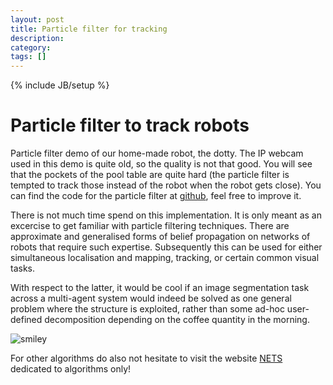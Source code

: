```yaml
---
layout: post
title: Particle filter for tracking
description: 
category: 
tags: []
---
```

{% include JB/setup %}

#  Particle filter to track robots

Particle filter demo of our home-made robot, the dotty. The IP webcam used in
this demo is quite old, so the quality is not that good. You will see that the
pockets of the pool table are quite hard (the particle filter is tempted to
track those instead of the robot when the robot gets close). You can find the
code for the particle filter at
[github](https://github.com/mrquincle/particlefilter), feel free to improve
it.

There is not much time spend on this implementation. It is only meant as an
excercise to get familiar with particle filtering techniques. There are
approximate and generalised forms of belief propagation on networks of robots
that require such expertise. Subsequently this can be used for either
simultaneous localisation and mapping, tracking, or certain common visual
tasks.

With respect to the latter, it would be cool if an image segmentation task
across a multi-agent system would indeed be solved as one general problem
where the structure is exploited, rather than some ad-hoc user-defined
decomposition depending on the coffee quantity in the morning.

![smiley](http://www.dobots.nl/html/js/editor/ckeditor/plugins/smiley/images/regular_smile.gif)

For other algorithms do also not hesitate to visit the website
[NETS](http://almende.github.com/nets/) dedicated to algorithms only!


